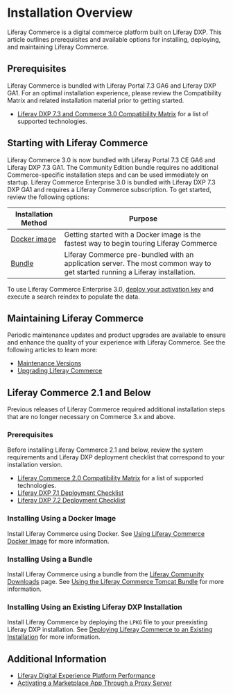# Installation Overview

Liferay Commerce is a digital commerce platform built on Liferay DXP. This article outlines prerequisites and available options for installing, deploying, and maintaining Liferay Commerce.

## Prerequisites

Liferay Commerce is bundled with Liferay Portal 7.3 GA6 and Liferay DXP GA1. For an optimal installation experience, please review the Compatibility Matrix and related installation material prior to getting started.

* [Liferay DXP 7.3 and Commerce 3.0 Compatibility Matrix](https://www.liferay.com/documents/10182/246659966/Liferay+DXP+7.3+Compatibility+Matrix.pdf/30fb6a1e-431d-7c84-e211-f2a0590013bf?t=1601420622638) for a list of supported technologies.
<!-- * See the [Liferay DXP 7.3 Deployment Checklist]() for information about Liferay DXP architecture and performance tuning guidelines. -->

## Starting with Liferay Commerce

Liferay Commerce 3.0 is now bundled with Liferay Portal 7.3 CE GA6 and Liferay DXP 7.3 GA1. The Community Edition bundle requires no additional Commerce-specific installation steps and can be used immediately on startup. Liferay Commerce Enterprise 3.0 is bundled with Liferay DXP 7.3 DXP GA1 and requires a Liferay Commerce subscription. To get started, review the following options:

| Installation Method | Purpose |
| --- | --- |
| [Docker image](https://learn.liferay.com/dxp/7.x/en/getting-started/starting-with-a-docker-image.html#get-started-with-liferay) | Getting started with a Docker image is the fastest way to begin touring Liferay Commerce |
| [Bundle](https://learn.liferay.com/dxp/7.x/en/installation-and-upgrades/installing-liferay/installing-a-liferay-tomcat-bundle.html) | Liferay Commerce pre-bundled with an application server. The most common way to get started running a Liferay installation. |

To use Liferay Commerce Enterprise 3.0, [deploy your activation key](./activating-liferay-commerce-enterprise.md) and execute a search reindex to populate the data.

## Maintaining Liferay Commerce

Periodic maintenance updates and product upgrades are available to ensure and enhance the quality of your experience with Liferay Commerce. See the following articles to learn more:

* [Maintenance Versions](./maintenance-versions.md)
* [Upgrading Liferay Commerce](./upgrading-liferay-commerce.md)

## Liferay Commerce 2.1 and Below

Previous releases of Liferay Commerce required additional installation steps that are no longer necessary on Commerce 3.x and above.

### Prerequisites

Before installing Liferay Commerce 2.1 and below, review the system requirements and Liferay DXP deployment checklist that correspond to your installation version.

* [Liferay Commerce 2.0 Compatibility Matrix](https://web.liferay.com/documents/14/21598941/Liferay+Commerce+2.0+Compatibility+Matrix/0ed97477-f5a7-40a6-b5ab-f00d5e01b75f) for a list of supported technologies.
* [Liferay DXP 7.1 Deployment Checklist](https://www.liferay.com/documents/10182/3292406/Liferay+DXP+7.1+Deployment+Checklist/cacaac23-9e02-411a-dcc9-adf86f95c513)
* [Liferay DXP 7.2 Deployment Checklist](https://www.liferay.com/documents/10182/3292406/Liferay+DXP+7.2+Deployment+Checklist.pdf/22dee290-6b06-0bdc-aa89-30bb88d1d42e?t=1566483298239)

### Installing Using a Docker Image

Install Liferay Commerce using Docker. See [Using Liferay Commerce Docker Image](./installing-commerce-2.1-and-below/using-the-liferay-commerce-docker-image.md) for more information.

### Installing Using a Bundle

Install Liferay Commerce using a bundle from the [Liferay Community Downloads](https://commerce.liferay.dev/download) page. See [Using the Liferay Commerce Tomcat Bundle](./using-the-liferay-commerce-tomcat-bundle.md) for more information.

### Installing Using an Existing Liferay DXP Installation

Install Liferay Commerce by deploying the `LPKG` file to your preexisting Liferay DXP installation. See [Deploying Liferay Commerce to an Existing Installation](./installing-commerce-2.1-and-below/deploying-liferay-commerce-to-an-existing-liferay-installation.md) for more information.

## Additional Information

* [Liferay Digital Experience Platform Performance](https://www.liferay.com/documents/10182/3292406/Liferay+DXP+Performance+-+Benchmark+Study+of+Liferay+DXP+7.1/fe7d4cd2-2efc-b5cc-9680-825ec9bad5be)
* [Activating a Marketplace App Through a Proxy Server](https://help.liferay.com/hc/en-us/articles/360018427391)
